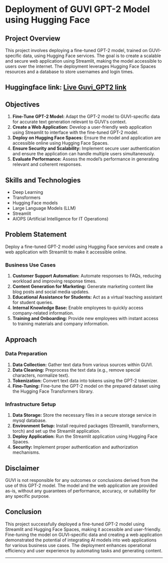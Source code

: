 # Deployment of GUVI GPT-2 Model using Hugging Face

## Project Overview

This project involves deploying a fine-tuned GPT-2 model, trained on GUVI-specific data, using Hugging Face services. The goal is to create a scalable and secure web application using Streamlit, making the model accessible to users over the internet. The deployment leverages Hugging Face Spaces resources and a database to store usernames and login times.

## Huggingface link: [Live Guvi_GPT2 link](https://huggingface.co/spaces/Annie07/Gpt2_Guvi)

## Objectives

1. **Fine-Tune GPT-2 Model:** Adapt the GPT-2 model to GUVI-specific data for accurate text generation relevant to GUVI's context.
2. **Create a Web Application:** Develop a user-friendly web application using Streamlit to interface with the fine-tuned GPT-2 model.
3. **Deploy on Hugging Face Spaces:** Ensure the model and application are accessible online using Hugging Face Spaces.
4. **Ensure Security and Scalability:** Implement secure user authentication and ensure the application can handle multiple users simultaneously.
5. **Evaluate Performance:** Assess the model’s performance in generating relevant and coherent responses.

## Skills and Technologies

- Deep Learning
- Transformers
- Hugging Face models
- Large Language Models (LLM)
- Streamlit
- AIOPS (Artificial Intelligence for IT Operations)

## Problem Statement

Deploy a fine-tuned GPT-2 model using Hugging Face services and create a web application with Streamlit to make it accessible online.

### Business Use Cases

1. **Customer Support Automation:** Automate responses to FAQs, reducing workload and improving response times.
2. **Content Generation for Marketing:** Generate marketing content like blog posts and social media updates.
3. **Educational Assistance for Students:** Act as a virtual teaching assistant for student queries.
4. **Internal Knowledge Base:** Enable employees to quickly access company-related information.
5. **Training and Onboarding:** Provide new employees with instant access to training materials and company information.

## Approach

### Data Preparation

1. **Data Collection:** Gather text data from various sources within GUVI.
2. **Data Cleaning:** Preprocess the text data (e.g., remove special characters, normalize text).
3. **Tokenization:** Convert text data into tokens using the GPT-2 tokenizer.
4. **Fine-Tuning:** Fine-tune the GPT-2 model on the prepared dataset using the Hugging Face Transformers library.

### Infrastructure Setup

1. **Data Storage:** Store the necessary files in a secure storage service in mysql database.
2. **Environment Setup:** Install required packages (Streamlit, transformers, torch) and set up the Streamlit application.
3. **Deploy Application:** Run the Streamlit application using Hugging Face Spaces.
4. **Security:** Implement proper authentication and authorization mechanisms.

## Disclaimer

GUVI is not responsible for any outcomes or conclusions derived from the use of this GPT-2 model. The model and the web application are provided as-is, without any guarantees of performance, accuracy, or suitability for any specific purpose.

## Conclusion

This project successfully deployed a fine-tuned GPT-2 model using Streamlit and Hugging Face Spaces, making it accessible and user-friendly. Fine-tuning the model on GUVI-specific data and creating a web application demonstrated the potential of integrating AI models into web applications for various business use cases. The deployment enhances operational efficiency and user experience by automating tasks and generating content.

---
